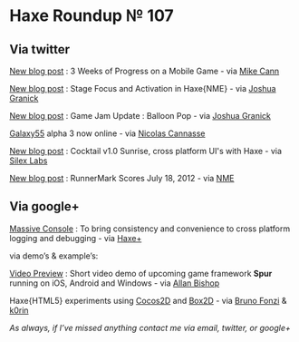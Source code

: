 [_template]: ../templates/roundup.html
# Haxe Roundup № 107

## Via twitter

[New blog post][link 1] : 3 Weeks of Progress on a Mobile Game - via [Mike Cann][link 2]

[New blog post][link 3] : Stage Focus and Activation in Haxe{NME} - via [Joshua Granick][link 4]

[New blog post][link 5] : Game Jam Update : Balloon Pop - via [Joshua Granick][link 6]

[Galaxy55][link 7] alpha 3 now online - via [Nicolas Cannasse][link 8]

[New blog post][link 9] : Cocktail v1.0 Sunrise, cross platform UI's with Haxe - via [Silex Labs][link 10]

[New blog post][link 11] : RunnerMark Scores July 18, 2012 - via [NME][link 12]

## Via google+

[Massive Console][link 13] : To bring consistency and convenience to cross platform logging and debugging - via [Haxe+][link 14]

via demo’s &amp; example’s:

[Video Preview][link 15] : Short video demo of upcoming game framework __Spur__ running on iOS, Android and Windows - via [Allan Bishop][link 16]

Haxe{HTML5} experiments using [Cocos2D][link 17] and [Box2D][link 18] - via [Bruno Fonzi][link 19] &amp; [k0rin][link 20]

*As always, if I’ve missed anything contact me via email, twitter, or google+*

[link 1]: http://mikecann.co.uk/personal-project/3-weeks-of-progress-on-a-mobile-game/ "New blog post"
[link 2]: https://www.twitter.com/mikeysee "Mike Cann"
[link 3]: http://www.joshuagranick.com/blog/2012/07/23/stage-focus-and-activation-in-nme/ "New blog post"
[link 4]: https://www.twitter.com/singmajesty "Joshua Granick"
[link 5]: http://www.joshuagranick.com/blog/2012/07/22/game-jam-update-balloon-pop/ "New blog post"
[link 6]: https://www.twitter.com/singmajesty "Joshua Granick"
[link 7]: http://galaxy55.com/ "Galaxy55"
[link 8]: https://www.twitter.com/ncannasse "Nicolas Cannasse"
[link 9]: http://www.silexlabs.org/133902/the-blog/cocktail-v1-0-sunrise-cross-platform-uis-with-haxe "New blog post"
[link 10]: https://www.twitter.com/silexlabs "Silex Labs"
[link 11]: http://esdot.ca/site/2012/runnermark-scores-july-18-2012 "New blog post"
[link 12]: https://www.twitter.com/haxenme "NME"
[link 13]: https://github.com/massiveinteractive/MassiveConsole "Massive Console"
[link 14]: https://plus.google.com/113704686911055424796/posts/P5HvjPymBDo "Haxe+"
[link 15]: http://www.youtube.com/watch?v=hDwkqPClnzo&amp;feature=youtu.be "Video Preview"
[link 16]: https://www.twitter.com/AllanBishop "Allan Bishop"
[link 17]: http://geoquake.jp/experimental/Haxe/Cocos2DTest/ "Cocos2D"
[link 18]: http://geoquake.jp/experimental/Haxe/Box2DTest/ "Box2D"
[link 19]: https://www.twitter.com/BrunoFonzi "Bruno Fonzi"
[link 20]: https://www.twitter.com/k0rin "k0rin"

